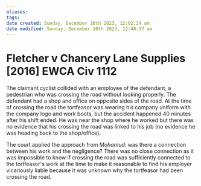 ```yaml
---
aliases: 
tags: 
date created: Sunday, December 10th 2023, 12:02:24 am
date modified: Sunday, December 10th 2023, 12:40:37 am
---
```


# Fletcher v Chancery Lane Supplies [2016] EWCA Civ 1112

The claimant cyclist collided with an employee of the defendant, a pedestrian who was crossing the road without looking properly. The defendant had a shop and office on opposite sides of the road. At the time of crossing the road the tortfeasor was wearing his company uniform with the company logo and work boots, but the accident happened 40 minutes after his shift ended. He was near the shop where he worked but there was no evidence that his crossing the road was linked to his job (no evidence he was heading back to the shop/office).

The court applied the approach from _Mohamud:_ was there a connection between his work and the negligence? There was no close connection as it was impossible to know if crossing the road was sufficiently connected to the tortfeasor's work at the time to make it reasonable to find his employer vicariously liable because it was unknown why the tortfeasor had been crossing the road.
